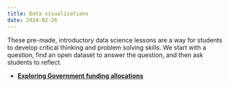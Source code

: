 ```yaml
---
title: Data visualizations
date: 2024-02-26
---
```

These pre-made, introductory data science lessons are a way for students to develop critical thinking and problem solving skills. We start with a question, find an open dataset to answer the question, and then ask students to reflect.

<!-- - [**Exploring Government funding allocations**](https://imuniyat.github.io/callysto.github.io/govt_funding.html) -->
- [**Exploring Government funding allocations**](./HTML/govt_funding.html)